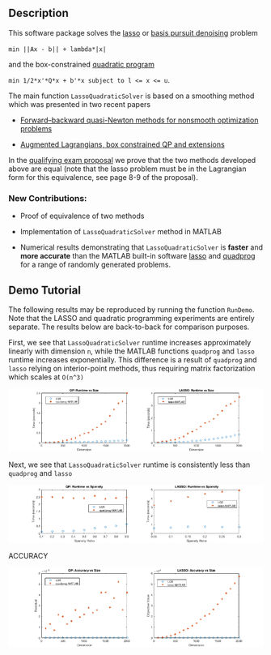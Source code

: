 ## Description

This software package solves the [lasso](https://en.wikipedia.org/wiki/Lasso_(statistics)) or [basis pursuit denoising](https://en.wikipedia.org/wiki/Basis_pursuit_denoising) problem 

`min ||Ax - b|| + lambda*|x|` 

and the box-constrained [quadratic program](https://en.wikipedia.org/wiki/Quadratic_programming) 

`min 1/2*x'*Q*x + b'*x subject to l <= x <= u`.


The main function `LassoQuadraticSolver` is based on a smoothing method which was presented in two recent papers

* [Forward–backward quasi-Newton methods for nonsmooth optimization problems](https://link.springer.com/article/10.1007/s10589-017-9912-y)

* [Augmented Lagrangians, box constrained QP and extensions](https://academic.oup.com/imajna/article/37/4/1635/3059683)

In the [qualifying exam proposal](https://github.com/Will-Wright/lasso-quadratic-solver/blob/master/will_wright_qualifying_exam_proposal.pdf) we prove that the two methods developed above are equal (note that the lasso problem must be in the Lagrangian form for this equivalence, see page 8-9 of the proposal).

### New Contributions:

* Proof of equivalence of two methods

* Implementation of `LassoQuadraticSolver` method in MATLAB

* Numerical results demonstrating that `LassoQuadraticSolver` is **faster** and **more accurate** than the MATLAB built-in software [lasso](https://www.mathworks.com/help/stats/lasso.html) and [quadprog](https://www.mathworks.com/help/optim/ug/quadprog.html) for a range of randomly generated problems.



## Demo Tutorial


The following results may be reproduced by running the function `RunDemo`.  Note that the LASSO and quadratic programming experiments are entirely separate.  The results below are back-to-back for comparison purposes.


First, we see that `LassoQuadraticSolver` runtime increases approximately linearly with dimension `n`, while the MATLAB functions `quadprog` and `lasso` runtime increases exponentially.  This difference is a result of `quadprog` and `lasso` relying on interior-point methods, thus requiring matrix factorization which scales at `O(n^3)`  

<p align="center">
<img src="LQS_results_plot-dimension.png">
</p>


Next, we see that `LassoQuadraticSolver` runtime is consistently less than `quadprog` and `lasso` 


<p align="center">
<img src="LQS_results_plot-sparsity.png">
</p>


ACCURACY

<p align="center">
<img src="LQS_results_plot-accuracy.png">
</p>



